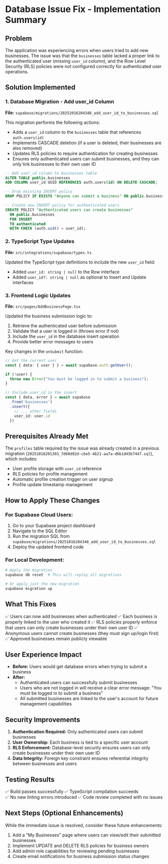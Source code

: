 # Database Issue Fix - Implementation Summary

## Problem
The application was experiencing errors when users tried to add new businesses. The issue was that the `businesses` table lacked a proper link to the authenticated user (missing `user_id` column), and the Row Level Security (RLS) policies were not configured correctly for authenticated user operations.

## Solution Implemented

### 1. Database Migration - Add user_id Column
**File:** `supabase/migrations/20251016204348_add_user_id_to_businesses.sql`

This migration performs the following actions:
- Adds a `user_id` column to the `businesses` table that references `auth.users(id)`
- Implements CASCADE deletion (if a user is deleted, their businesses are also removed)
- Updates RLS policies to require authentication for creating businesses
- Ensures only authenticated users can submit businesses, and they can only link businesses to their own user ID

```sql
-- Add user_id column to businesses table
ALTER TABLE public.businesses 
ADD COLUMN user_id UUID REFERENCES auth.users(id) ON DELETE CASCADE;

-- Drop existing INSERT policy
DROP POLICY IF EXISTS "Anyone can submit a business" ON public.businesses;

-- Create new INSERT policy for authenticated users
CREATE POLICY "Authenticated users can create businesses"
  ON public.businesses
  FOR INSERT
  TO authenticated
  WITH CHECK (auth.uid() = user_id);
```

### 2. TypeScript Type Updates
**File:** `src/integrations/supabase/types.ts`

Updated the TypeScript type definitions to include the new `user_id` field:
- Added `user_id: string | null` to the Row interface
- Added `user_id?: string | null` as optional to Insert and Update interfaces

### 3. Frontend Logic Updates
**File:** `src/pages/AddBusinessPage.tsx`

Updated the business submission logic to:
1. Retrieve the authenticated user before submission
2. Validate that a user is logged in (throws error if not)
3. Include the `user_id` in the database insert operation
4. Provide better error messages to users

Key changes in the `onSubmit` function:
```typescript
// Get the current user
const { data: { user } } = await supabase.auth.getUser();

if (!user) {
  throw new Error("You must be logged in to submit a business");
}

// Include user_id in the insert
const { data, error } = await supabase
  .from('businesses')
  .insert({
    // ... other fields
    user_id: user.id
  })
```

## Prerequisites Already Met
The `profiles` table required by the issue was already created in a previous migration (`20251016201303_7d60d92d-cbe5-4b21-aa7a-d6b1d45b7447.sql`), which includes:
- User profile storage with `user_id` reference
- RLS policies for profile management
- Automatic profile creation trigger on user signup
- Profile update timestamp management

## How to Apply These Changes

### For Supabase Cloud Users:
1. Go to your Supabase project dashboard
2. Navigate to the SQL Editor
3. Run the migration SQL from `supabase/migrations/20251016204348_add_user_id_to_businesses.sql`
4. Deploy the updated frontend code

### For Local Development:
```bash
# Apply the migration
supabase db reset  # This will replay all migrations

# Or apply just the new migration
supabase migration up
```

## What This Fixes
✅ Users can now add businesses when authenticated
✅ Each business is properly linked to the user who created it
✅ RLS policies properly enforce that users can only create businesses under their own user ID
✅ Anonymous users cannot create businesses (they must sign up/login first)
✅ Approved businesses remain publicly viewable

## User Experience Impact
- **Before:** Users would get database errors when trying to submit a business
- **After:** 
  - Authenticated users can successfully submit businesses
  - Users who are not logged in will receive a clear error message: "You must be logged in to submit a business"
  - All submitted businesses are linked to the user's account for future management capabilities

## Security Improvements
1. **Authentication Required:** Only authenticated users can submit businesses
2. **User Ownership:** Each business is tied to a specific user account
3. **RLS Enforcement:** Database-level security ensures users can only create businesses under their own user ID
4. **Data Integrity:** Foreign key constraint ensures referential integrity between businesses and users

## Testing Results
✅ Build passes successfully
✅ TypeScript compilation succeeds  
✅ No new linting errors introduced
✅ Code review completed with no issues

## Next Steps (Optional Enhancements)
While the immediate issue is resolved, consider these future enhancements:
1. Add a "My Businesses" page where users can view/edit their submitted businesses
2. Implement UPDATE and DELETE RLS policies for business owners
3. Add admin role capabilities for reviewing pending businesses
4. Create email notifications for business submission status changes
